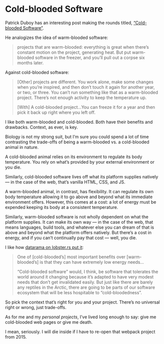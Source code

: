 # Cold-blooded Software

Patrick Duboy has an interesting post making the rounds titled, [“Cold-blooded Software”](https://dubroy.com/blog/cold-blooded-software/).

He analogizes the idea of warm-blooded software:

> projects that are warm-blooded: everything is great when there’s constant motion on the project, generating heat. But put warm-blooded software in the freezer, and you’ll pull out a corpse six months later.

Against cold-blooded software:

> [Other] projects are different. You work alone, make some changes when you’re inspired, and then don’t touch it again for another year, or two, or three. You can’t run something like that as a warm-blooded project. There’s not enough activity to keep the temperature up.
> 
> [With] A cold-blooded project…You can freeze it for a year and then pick it back up right where you left off.

I like both warm-blooded and cold-blooded. Both have their benefits and drawbacks. Context, as ever, is key.

Biology is not my strong suit, but I’m sure you could spend a lot of time contrasting the trade-offs of being a warm-blooded vs. a cold-blooded animal in nature.

A cold-blooded animal relies on its environment to regulate its body temperature. You rely on what’s provided by your external environment or you die.

Similarly, cold-blooded software lives off what its platform supplies natively — in the case of the web, that’s vanilla HTML, CSS, and JS.

A warm-blooded animal, in contrast, has flexibility. It can regulate its own body temperature allowing it to go above and beyond what its immediate environment offers. However, this comes at a cost: a lot of energy must be expended keeping its body at a consistent temperature. 

Similarly, warm-blooded software is not wholly dependent on what the platform supplies. It can make its own way — in the case of the web, that means languages, build tools, and whatever else you can dream of that is above and beyond what the platform offers natively. But there’s a cost in energy, and if you can’t continually pay that cost — well, you die.

I like how [datarama on lobster.rs put it](https://lobste.rs/s/hitos3/cold_blooded_software#c_mxjzwh):

> One of [cold-blooded’s] most important benefits over [warm-blooded’s] is that they can have extremely low energy needs…
>  
> “Cold-blooded software” would, I think, be software that tolerates the world around it changing because it’s adapted to have very modest needs that don’t get invalidated easily. But just like there are barely any reptiles in the Arctic, there are going to be parts of our software ecosystem that will be less hospitable to “cold-bloodedness”.

So pick the context that’s right for you and your project. There’s no universal right or wrong, just trade-offs.

As for me and my _personal projects_, I’ve lived long enough to say: give me cold-blooded web pages or give me death.

I mean, seriously. I will die inside if I have to re-open that webpack project from 2015.